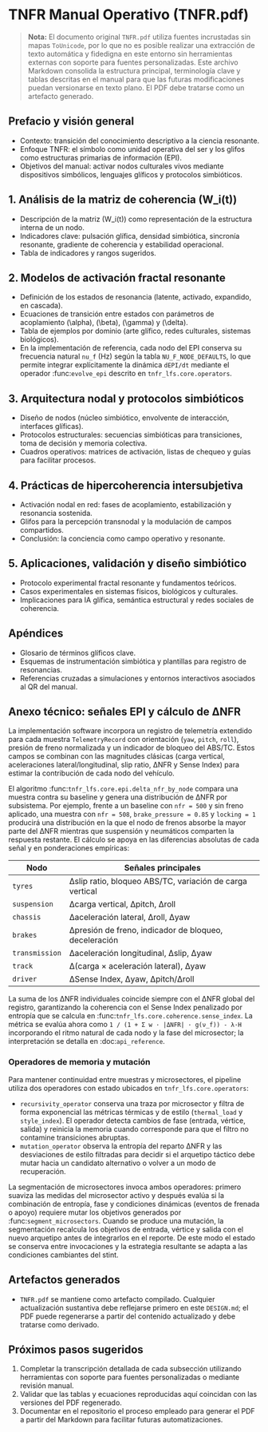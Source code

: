 # TNFR Manual Operativo (TNFR.pdf)

> **Nota:** El documento original `TNFR.pdf` utiliza fuentes incrustadas sin mapas `ToUnicode`, por lo que no es posible realizar una extracción de texto automática y fidedigna en este entorno sin herramientas externas con soporte para fuentes personalizadas. Este archivo Markdown consolida la estructura principal, terminología clave y tablas descritas en el manual para que las futuras modificaciones puedan versionarse en texto plano. El PDF debe tratarse como un artefacto generado.

## Prefacio y visión general
- Contexto: transición del conocimiento descriptivo a la ciencia resonante.
- Enfoque TNFR: el símbolo como unidad operativa del ser y los glifos como estructuras primarias de información (EPI).
- Objetivos del manual: activar nodos culturales vivos mediante dispositivos simbólicos, lenguajes glíficos y protocolos simbióticos.

## 1. Análisis de la matriz de coherencia \(W_i(t)\)
- Descripción de la matriz \(W_i(t)\) como representación de la estructura interna de un nodo.
- Indicadores clave: pulsación glífica, densidad simbiótica, sincronía resonante, gradiente de coherencia y estabilidad operacional.
- Tabla de indicadores y rangos sugeridos.

## 2. Modelos de activación fractal resonante
- Definición de los estados de resonancia (latente, activado, expandido, en cascada).
- Ecuaciones de transición entre estados con parámetros de acoplamiento \(\alpha\), \(\beta\), \(\gamma\) y \(\delta\).
- Tabla de ejemplos por dominio (arte glífico, redes culturales, sistemas biológicos).
- En la implementación de referencia, cada nodo del EPI conserva su frecuencia
  natural ``nu_f`` (Hz) según la tabla `NU_F_NODE_DEFAULTS`, lo que permite
  integrar explícitamente la dinámica ``dEPI/dt`` mediante el operador
  :func:`evolve_epi` descrito en ``tnfr_lfs.core.operators``.

## 3. Arquitectura nodal y protocolos simbióticos
- Diseño de nodos (núcleo simbiótico, envolvente de interacción, interfaces glíficas).
- Protocolos estructurales: secuencias simbióticas para transiciones, toma de decisión y memoria colectiva.
- Cuadros operativos: matrices de activación, listas de chequeo y guías para facilitar procesos.

## 4. Prácticas de hipercoherencia intersubjetiva
- Activación nodal en red: fases de acoplamiento, estabilización y resonancia sostenida.
- Glifos para la percepción transnodal y la modulación de campos compartidos.
- Conclusión: la conciencia como campo operativo y resonante.

## 5. Aplicaciones, validación y diseño simbiótico
- Protocolo experimental fractal resonante y fundamentos teóricos.
- Casos experimentales en sistemas físicos, biológicos y culturales.
- Implicaciones para IA glífica, semántica estructural y redes sociales de coherencia.

## Apéndices
- Glosario de términos glíficos clave.
- Esquemas de instrumentación simbiótica y plantillas para registro de resonancias.
- Referencias cruzadas a simulaciones y entornos interactivos asociados al QR del manual.

## Anexo técnico: señales EPI y cálculo de ΔNFR

La implementación software incorpora un registro de telemetría extendido para
cada muestra ``TelemetryRecord`` con orientación (``yaw``, ``pitch``,
``roll``), presión de freno normalizada y un indicador de bloqueo del ABS/TC.
Estos campos se combinan con las magnitudes clásicas (carga vertical,
aceleraciones lateral/longitudinal, slip ratio, ΔNFR y Sense Index) para
estimar la contribución de cada nodo del vehículo.

El algoritmo :func:`tnfr_lfs.core.epi.delta_nfr_by_node` compara una muestra
contra su baseline y genera una distribución de ΔNFR por subsistema.  Por
ejemplo, frente a un baseline con ``nfr = 500`` y sin freno aplicado, una
muestra con ``nfr = 508``, ``brake_pressure = 0.85`` y ``locking = 1``
producirá una distribución en la que el nodo de frenos absorbe la mayor parte
del ΔNFR mientras que suspensión y neumáticos comparten la respuesta
restante.  El cálculo se apoya en las diferencias absolutas de cada señal y en
ponderaciones empíricas:

| Nodo          | Señales principales                                      |
| ------------- | -------------------------------------------------------- |
| ``tyres``     | Δslip ratio, bloqueo ABS/TC, variación de carga vertical |
| ``suspension``| Δcarga vertical, Δpitch, Δroll                            |
| ``chassis``   | Δaceleración lateral, Δroll, Δyaw                         |
| ``brakes``    | Δpresión de freno, indicador de bloqueo, deceleración     |
| ``transmission`` | Δaceleración longitudinal, Δslip, Δyaw               |
| ``track``     | Δ(carga × aceleración lateral), Δyaw                      |
| ``driver``    | ΔSense Index, Δyaw, Δpitch/Δroll                          |

La suma de los ΔNFR individuales coincide siempre con el ΔNFR global del
registro, garantizando la coherencia con el Sense Index penalizado por entropía
que se calcula en :func:`tnfr_lfs.core.coherence.sense_index`.  La métrica se
evalúa ahora como ``1 / (1 + Σ w · |ΔNFR| · g(ν_f)) - λ·H`` incorporando el
ritmo natural de cada nodo y la fase del microsector; la interpretación se
detalla en :doc:`api_reference`.

### Operadores de memoria y mutación

Para mantener continuidad entre muestras y microsectores, el pipeline utiliza
dos operadores con estado ubicados en ``tnfr_lfs.core.operators``:

* ``recursivity_operator`` conserva una traza por microsector y filtra de
  forma exponencial las métricas térmicas y de estilo (``thermal_load`` y
  ``style_index``).  El operador detecta cambios de fase (entrada, vértice,
  salida) y reinicia la memoria cuando corresponde para que el filtro no
  contamine transiciones abruptas.
* ``mutation_operator`` observa la entropía del reparto ΔNFR y las desviaciones
  de estilo filtradas para decidir si el arquetipo táctico debe mutar hacia un
  candidato alternativo o volver a un modo de recuperación.

La segmentación de microsectores invoca ambos operadores: primero suaviza las
medidas del microsector activo y después evalúa si la combinación de entropía,
fase y condiciones dinámicas (eventos de frenada o apoyo) requiere mutar los
objetivos generados por :func:`segment_microsectors`.  Cuando se produce una
mutación, la segmentación recalcula los objetivos de entrada, vértice y salida
con el nuevo arquetipo antes de integrarlos en el reporte.  De este modo el
estado se conserva entre invocaciones y la estrategia resultante se adapta a
las condiciones cambiantes del stint.

## Artefactos generados
- `TNFR.pdf` se mantiene como artefacto compilado. Cualquier actualización sustantiva debe reflejarse primero en este `DESIGN.md`; el PDF puede regenerarse a partir del contenido actualizado y debe tratarse como derivado.

## Próximos pasos sugeridos
1. Completar la transcripción detallada de cada subsección utilizando herramientas con soporte para fuentes personalizadas o mediante revisión manual.
2. Validar que las tablas y ecuaciones reproducidas aquí coincidan con las versiones del PDF regenerado.
3. Documentar en el repositorio el proceso empleado para generar el PDF a partir del Markdown para facilitar futuras automatizaciones.
